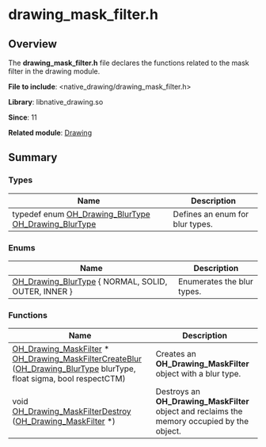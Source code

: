 # drawing_mask_filter.h


## Overview

The **drawing_mask_filter.h** file declares the functions related to the mask filter in the drawing module.

**File to include**: &lt;native_drawing/drawing_mask_filter.h&gt;

**Library**: libnative_drawing.so

**Since**: 11

**Related module**: [Drawing](_drawing.md)


## Summary


### Types

| Name| Description|
| -------- | -------- |
| typedef enum [OH_Drawing_BlurType](_drawing.md#oh_drawing_blurtype)  [OH_Drawing_BlurType](_drawing.md#oh_drawing_blurtype) | Defines an enum for blur types.|


### Enums

| Name| Description|
| -------- | -------- |
| [OH_Drawing_BlurType](_drawing.md#oh_drawing_blurtype) { NORMAL, SOLID, OUTER, INNER } | Enumerates the blur types.|


### Functions

| Name| Description|
| -------- | -------- |
| [OH_Drawing_MaskFilter](_drawing.md#oh_drawing_maskfilter) \* [OH_Drawing_MaskFilterCreateBlur](_drawing.md#oh_drawing_maskfiltercreateblur) ([OH_Drawing_BlurType](_drawing.md#oh_drawing_blurtype) blurType, float sigma, bool respectCTM) | Creates an **OH_Drawing_MaskFilter** object with a blur type.|
| void [OH_Drawing_MaskFilterDestroy](_drawing.md#oh_drawing_maskfilterdestroy) ([OH_Drawing_MaskFilter](_drawing.md#oh_drawing_maskfilter) \*) | Destroys an **OH_Drawing_MaskFilter** object and reclaims the memory occupied by the object.|
